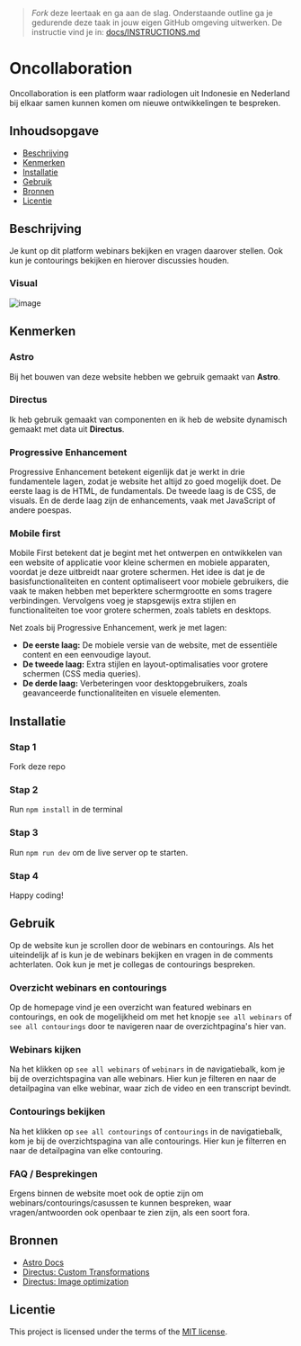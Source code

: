 > _Fork_ deze leertaak en ga aan de slag. 
Onderstaande outline ga je gedurende deze taak in jouw eigen GitHub omgeving uitwerken. 
De instructie vind je in: [docs/INSTRUCTIONS.md](https://github.com/fdnd-task/choices-choices-the-tech-stack/blob/main/docs/INSTRUCTIONS.md)

# Oncollaboration
Oncollaboration is een platform waar radiologen uit Indonesie en Nederland bij elkaar samen kunnen komen om nieuwe ontwikkelingen te bespreken.

## Inhoudsopgave

  * [Beschrijving](#beschrijving)
  * [Kenmerken](#kenmerken)
  * [Installatie](#installatie)
  * [Gebruik](#gebruik)
  * [Bronnen](#bronnen)
  * [Licentie](#licentie)

## Beschrijving
<!-- In de Beschrijving staat hoe je project er uit ziet, hoe het werkt en wat je er mee kan. -->
<!-- Voeg een mooie poster visual toe 📸 -->
<!-- Voeg een link toe naar Github Pages 🌐-->
Je kunt op dit platform webinars bekijken en vragen daarover stellen. Ook kun je contourings bekijken en hierover discussies houden.

### Visual

![image](https://github.com/user-attachments/assets/7b2c5ec4-b2a4-4dcf-9efa-d13e92665074)

## Kenmerken
<!-- Bij Kenmerken staat welke technieken zijn gebruikt en hoe. Wat is de HTML structuur? Wat zijn de belangrijkste dingen in CSS? Wat is er met Javascript gedaan en hoe? Misschien heb je een framwork of library gebruikt? -->
### Astro
Bij het bouwen van deze website hebben we gebruik gemaakt van **Astro**. 

### Directus
Ik heb gebruik gemaakt van componenten en ik heb de website dynamisch gemaakt met data uit **Directus**.

### Progressive Enhancement
Progressive Enhancement betekent eigenlijk dat je werkt in drie fundamentele lagen, zodat je website het altijd zo goed mogelijk doet. De eerste laag is de HTML, de fundamentals. De tweede laag is de CSS, de visuals. En de derde laag zijn de enhancements, vaak met JavaScript of andere poespas.

### Mobile first
Mobile First betekent dat je begint met het ontwerpen en ontwikkelen van een website of applicatie voor kleine schermen en mobiele apparaten, voordat je deze uitbreidt naar grotere schermen. Het idee is dat je de basisfunctionaliteiten en content optimaliseert voor mobiele gebruikers, die vaak te maken hebben met beperktere schermgrootte en soms tragere verbindingen. Vervolgens voeg je stapsgewijs extra stijlen en functionaliteiten toe voor grotere schermen, zoals tablets en desktops.

Net zoals bij Progressive Enhancement, werk je met lagen:

- **De eerste laag:** De mobiele versie van de website, met de essentiële content en een eenvoudige layout.
- **De tweede laag:** Extra stijlen en layout-optimalisaties voor grotere schermen (CSS media queries).
- **De derde laag:** Verbeteringen voor desktopgebruikers, zoals geavanceerde functionaliteiten en visuele elementen.

## Installatie

### Stap 1 
Fork deze repo

### Stap 2
Run ```npm install``` in de terminal

### Stap 3
Run ```npm run dev``` om de live server op te starten.

### Stap 4
Happy coding!

## Gebruik

Op de website kun je scrollen door de webinars en contourings. Als het uiteindelijk af is kun je de webinars bekijken en vragen in de comments achterlaten. Ook kun je met je collegas de contourings bespreken.

### Overzicht webinars en contourings
Op de homepage vind je een overzicht wan featured webinars en contourings, en ook de mogelijkheid om met het knopje ```see all webinars``` of ```see all contourings``` door te navigeren naar de overzichtpagina's hier van.

### Webinars kijken
Na het klikken op ```see all webinars``` of ```webinars``` in de navigatiebalk, kom je bij de overzichtspagina van alle webinars. Hier kun je filteren en naar de detailpagina van elke webinar, waar zich de video en een transcript bevindt.

### Contourings bekijken
Na het klikken op ```see all contourings``` of ```contourings``` in de navigatiebalk, kom je bij de overzichtspagina van alle contourings. Hier kun je filterren en naar de detailpagina van elke contouring.

### FAQ / Besprekingen
Ergens binnen de website moet ook de optie zijn om webinars/contourings/casussen te kunnen bespreken, waar vragen/antwoorden ook openbaar te zien zijn, als een soort fora.

## Bronnen

- [Astro Docs](https://docs.astro.build/en/getting-started/)
- [Directus: Custom Transformations](https://docs.directus.io/reference/files.html#custom-transformations)
- [Directus: Image optimization](https://learndirectus.com/image-optimization-in-directus/)

## Licentie

This project is licensed under the terms of the [MIT license](./LICENSE).
